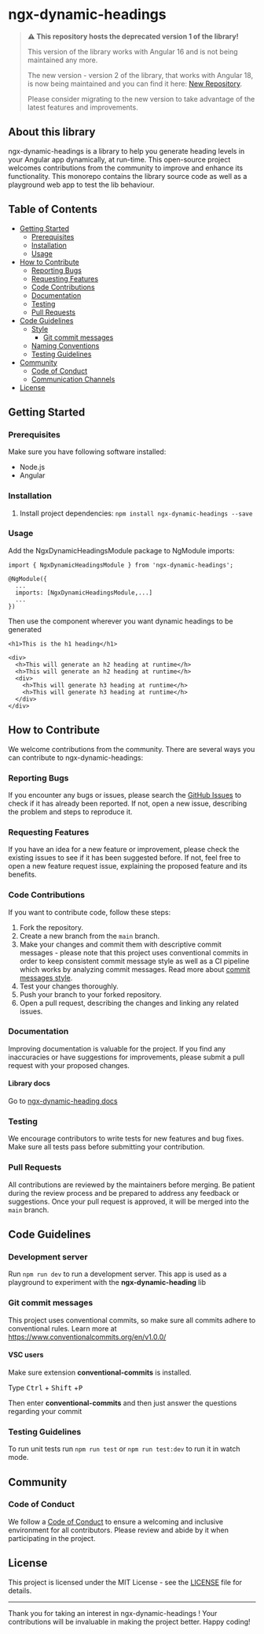 # ngx-dynamic-headings

> **⚠️ This repository hosts the deprecated version 1 of the library!**
>
> This version of the library works with Angular 16 and is not being maintained any more.
> 
> The new version - version 2 of the library, that works with Angular 18, is now being maintained and you can find it here: [New Repository](https://github.com/LukaGrdinic/ngx-dynamic-headings). 
>
> Please consider migrating to the new version to take advantage of the latest features and improvements.
>

## About this library

ngx-dynamic-headings is a library to help you generate heading levels in your Angular app dynamically, at run-time. This open-source project welcomes contributions from the community to improve and enhance its functionality.
This monorepo contains the library source code as well as a playground web app to test the lib behaviour.

## Table of Contents

- [Getting Started](#getting-started)
  - [Prerequisites](#prerequisites)
  - [Installation](#installation)
  - [Usage](#usage)
- [How to Contribute](#how-to-contribute)
  - [Reporting Bugs](#reporting-bugs)
  - [Requesting Features](#requesting-features)
  - [Code Contributions](#code-contributions)
  - [Documentation](#documentation)
  - [Testing](#testing)
  - [Pull Requests](#pull-requests)
- [Code Guidelines](#code-guidelines)
  - [Style](#style)
    - [Git commit messages](#git-commit-messages)
  - [Naming Conventions](#naming-conventions)
  - [Testing Guidelines](#testing-guidelines)
- [Community](#community)
  - [Code of Conduct](#code-of-conduct)
  - [Communication Channels](#communication-channels)
- [License](#license)

## Getting Started

### Prerequisites

Make sure you have following software installed:

- Node.js
- Angular

### Installation

1. Install project dependencies: `npm install ngx-dynamic-headings --save`

### Usage

Add the NgxDynamicHeadingsModule package to NgModule imports:

```
import { NgxDynamicHeadingsModule } from 'ngx-dynamic-headings';

@NgModule({
  ...
  imports: [NgxDynamicHeadingsModule,...]
  ...
})
```

Then use the **<h>** component wherever you want dynamic headings to be generated

```
<h1>This is the h1 heading</h1>

<div>
  <h>This will generate an h2 heading at runtime</h>
  <h>This will generate an h2 heading at runtime</h>
  <div>
    <h>This will generate h3 heading at runtime</h>
    <h>This will generate h3 heading at runtime</h>
  </div>
</div>
```

## How to Contribute

We welcome contributions from the community. There are several ways you can contribute to ngx-dynamic-headings:

### Reporting Bugs

If you encounter any bugs or issues, please search the [GitHub Issues](https://github.com/LukaGrdinic/ngx-dynamic-headings-nx/issues) to check if it has already been reported. If not, open a new issue, describing the problem and steps to reproduce it.

### Requesting Features

If you have an idea for a new feature or improvement, please check the existing issues to see if it has been suggested before. If not, feel free to open a new feature request issue, explaining the proposed feature and its benefits.

### Code Contributions

If you want to contribute code, follow these steps:
1. Fork the repository.
2. Create a new branch from the `main` branch.
3. Make your changes and commit them with descriptive commit messages - please note that this project uses conventional commits in order to keep consistent commit message style as well as a CI pipeline which works by analyzing commit messages. Read more about [commit messages style](#git-commit-messages).
4. Test your changes thoroughly.
5. Push your branch to your forked repository.
6. Open a pull request, describing the changes and linking any related issues.

### Documentation

Improving documentation is valuable for the project. If you find any inaccuracies or have suggestions for improvements, please submit a pull request with your proposed changes.

#### Library docs

Go to [ngx-dynamic-heading docs](/libs/ngx-dynamic-headings/README.md)

### Testing

We encourage contributors to write tests for new features and bug fixes. Make sure all tests pass before submitting your contribution.

### Pull Requests

All contributions are reviewed by the maintainers before merging. Be patient during the review process and be prepared to address any feedback or suggestions. Once your pull request is approved, it will be merged into the `main` branch.

## Code Guidelines

### Development server

Run `npm run dev` to run a development server. This app is used as a playground to experiment with the **ngx-dynamic-heading** lib

### Git commit messages

This project uses conventional commits, so make sure all commits adhere to conventional rules. Learn more at https://www.conventionalcommits.org/en/v1.0.0/

#### VSC users

Make sure extension **conventional-commits** is installed.

Type <kbd>Ctrl</kbd> + <kbd>Shift</kbd> +<kbd>P</kbd> 

Then enter **conventional-commits** and then just answer the questions regarding your commit

### Testing Guidelines

To run unit tests run `npm run test` or `npm run test:dev` to run it in watch mode.

## Community

### Code of Conduct

We follow a [Code of Conduct](/CODE_OF_CONDUCT.md) to ensure a welcoming and inclusive environment for all contributors. Please review and abide by it when participating in the project.

<!--

### Communication Channels

[List any communication channels, such as Slack, Discord, or mailing lists, where contributors can interact and seek support.] 

-->

## License

This project is licensed under the MIT License - see the [LICENSE](/LICENSE.md) file for details.

---

Thank you for taking an interest in ngx-dynamic-headings ! Your contributions will be invaluable in making the project better. Happy coding!
